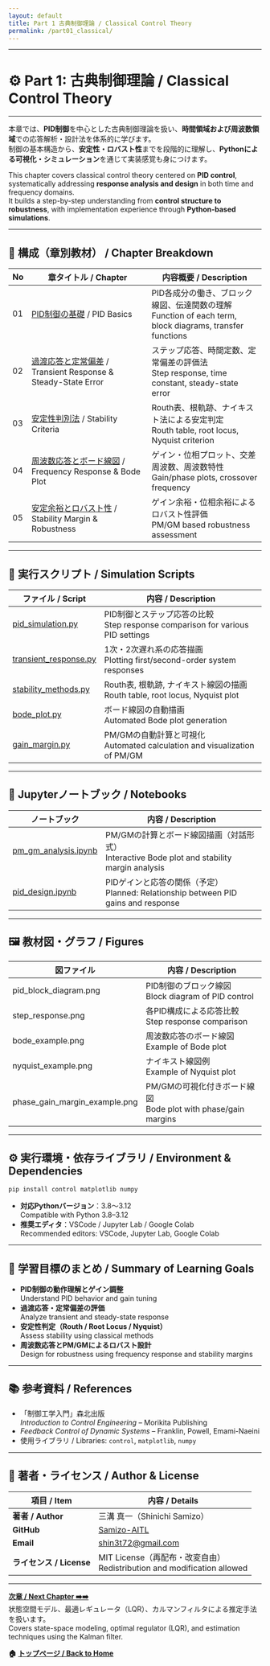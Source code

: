 ```yaml
---
layout: default
title: Part 1 古典制御理論 / Classical Control Theory 
permalink: /part01_classical/
---
```


---

# ⚙️ Part 1: 古典制御理論 / Classical Control Theory

---

本章では、**PID制御**を中心とした古典制御理論を扱い、**時間領域および周波数領域**での応答解析・設計法を体系的に学びます。  
制御の基本構造から、**安定性・ロバスト性**までを段階的に理解し、**Pythonによる可視化・シミュレーション**を通じて実装感覚も身につけます。

This chapter covers classical control theory centered on **PID control**, systematically addressing **response analysis and design** in both time and frequency domains.  
It builds a step-by-step understanding from **control structure to robustness**, with implementation experience through **Python-based simulations**.

---

## 🧭 **構成（章別教材） / Chapter Breakdown**

| No | **章タイトル / Chapter** | **内容概要 / Description** |
|----|---------------------------|-----------------------------|
| 01 | [PID制御の基礎](https://samizo-aitl.github.io/EduController/part01_classical/theory/01_pid_control.html) / PID Basics | PID各成分の働き、ブロック線図、伝達関数の理解<br>Function of each term, block diagrams, transfer functions |
| 02 | [過渡応答と定常偏差](https://samizo-aitl.github.io/EduController/part01_classical/theory/02_transient_response.html) / Transient Response & Steady-State Error | ステップ応答、時間定数、定常偏差の評価法<br>Step response, time constant, steady-state error |
| 03 | [安定性判別法](https://samizo-aitl.github.io/EduController/part01_classical/theory/03_stability_methods.html) / Stability Criteria | Routh表、根軌跡、ナイキスト法による安定判定<br>Routh table, root locus, Nyquist criterion |
| 04 | [周波数応答とボード線図](https://samizo-aitl.github.io/EduController/part01_classical/theory/04_frequency_response.html) / Frequency Response & Bode Plot | ゲイン・位相プロット、交差周波数、周波数特性<br>Gain/phase plots, crossover frequency |
| 05 | [安定余裕とロバスト性](https://samizo-aitl.github.io/EduController/part01_classical/theory/05_stability_margins.html) / Stability Margin & Robustness | ゲイン余裕・位相余裕によるロバスト性評価<br>PM/GM based robustness assessment |

---

## 🧪 **実行スクリプト / Simulation Scripts**

| **ファイル / Script** | **内容 / Description** |
|------------------------|-------------------------|
| [pid_simulation.py](https://samizo-aitl.github.io/EduController/part01_classical/simulation/pid_simulation.py) | PID制御とステップ応答の比較<br>Step response comparison for various PID settings |
| [transient_response.py](https://samizo-aitl.github.io/EduController/part01_classical/simulation/transient_response.py) | 1次・2次遅れ系の応答描画<br>Plotting first/second-order system responses |
| [stability_methods.py](https://samizo-aitl.github.io/EduController/part01_classical/simulation/stability_methods.py) | Routh表, 根軌跡, ナイキスト線図の描画<br>Routh table, root locus, Nyquist plot |
| [bode_plot.py](https://samizo-aitl.github.io/EduController/part01_classical/simulation/bode_plot.py) | ボード線図の自動描画<br>Automated Bode plot generation |
| [gain_margin.py](https://samizo-aitl.github.io/EduController/part01_classical/simulation/gain_margin.py) | PM/GMの自動計算と可視化<br>Automated calculation and visualization of PM/GM |

---

## 📓 **Jupyterノートブック / Notebooks**

| **ノートブック** | **内容 / Description** |
|------------------|-------------------------|
| [pm_gm_analysis.ipynb](https://samizo-aitl.github.io/EduController/part01_classical/notebooks/pm_gm_analysis.ipynb) | PM/GMの計算とボード線図描画（対話形式）<br>Interactive Bode plot and stability margin analysis |
| [pid_design.ipynb](https://samizo-aitl.github.io/EduController/part01_classical/notebooks/pid_design.ipynb) | PIDゲインと応答の関係（予定）<br>Planned: Relationship between PID gains and response |

---

## 🖼️ **教材図・グラフ / Figures**

| **図ファイル** | **内容 / Description** |
|----------------|-------------------------|
| pid_block_diagram.png | PID制御のブロック線図<br>Block diagram of PID control |
| step_response.png | 各PID構成による応答比較<br>Step response comparison |
| bode_example.png | 周波数応答のボード線図<br>Example of Bode plot |
| nyquist_example.png | ナイキスト線図例<br>Example of Nyquist plot |
| phase_gain_margin_example.png | PM/GMの可視化付きボード線図<br>Bode plot with phase/gain margins |

---

## ⚙️ **実行環境・依存ライブラリ / Environment & Dependencies**

```bash
pip install control matplotlib numpy
```

- **対応Pythonバージョン**：3.8〜3.12  
  Compatible with Python 3.8–3.12  
- **推奨エディタ**：VSCode / Jupyter Lab / Google Colab  
  Recommended editors: VSCode, Jupyter Lab, Google Colab

---

## 🧠 **学習目標のまとめ / Summary of Learning Goals**

- **PID制御の動作理解とゲイン調整**  
  Understand PID behavior and gain tuning  
- **過渡応答・定常偏差の評価**  
  Analyze transient and steady-state response  
- **安定性判定（Routh / Root Locus / Nyquist）**  
  Assess stability using classical methods  
- **周波数応答とPM/GMによるロバスト設計**  
  Design for robustness using frequency response and stability margins

---

## 📚 **参考資料 / References**

- 「制御工学入門」森北出版  
  *Introduction to Control Engineering* – Morikita Publishing  
- *Feedback Control of Dynamic Systems* – Franklin, Powell, Emami-Naeini  
- 使用ライブラリ / Libraries: `control`, `matplotlib`, `numpy`

---

## 👤 **著者・ライセンス / Author & License**

| **項目 / Item** | **内容 / Details** |
|-----------------|--------------------|
| **著者 / Author** | 三溝 真一（Shinichi Samizo） |
| **GitHub** | [Samizo-AITL](https://github.com/Samizo-AITL) |
| **Email** | [shin3t72@gmail.com](mailto:shin3t72@gmail.com) |
| **ライセンス / License** | MIT License（再配布・改変自由）<br>Redistribution and modification allowed |

---

**[次章 / Next Chapter ➡️➡️](https://samizo-aitl.github.io/EduController/part02_modern/)**  
状態空間モデル、最適レギュレータ（LQR）、カルマンフィルタによる推定手法を扱います。  
Covers state-space modeling, optimal regulator (LQR), and estimation techniques using the Kalman filter.

**🏠 [トップページ / Back to Home](https://samizo-aitl.github.io/EduController/)**
